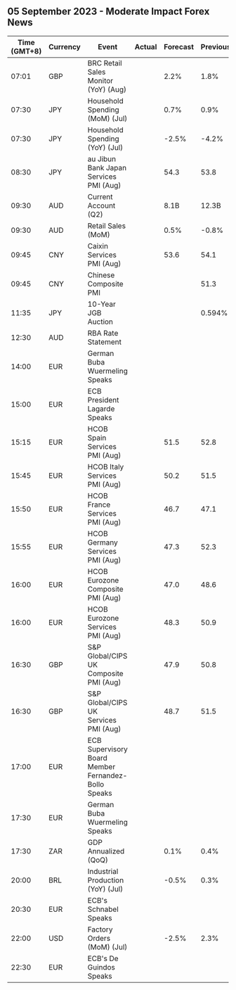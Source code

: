 ## 05 September 2023 - Moderate Impact Forex News

| Time (GMT+8) | Currency | Event | Actual | Forecast | Previous |
|------|----------|-------|--------|----------|----------|
| 07:01 | GBP | BRC Retail Sales Monitor (YoY) (Aug) |  | 2.2% | 1.8% |
| 07:30 | JPY | Household Spending (MoM) (Jul) |  | 0.7% | 0.9% |
| 07:30 | JPY | Household Spending (YoY) (Jul) |  | -2.5% | -4.2% |
| 08:30 | JPY | au Jibun Bank Japan Services PMI (Aug) |  | 54.3 | 53.8 |
| 09:30 | AUD | Current Account (Q2) |  | 8.1B | 12.3B |
| 09:30 | AUD | Retail Sales (MoM) |  | 0.5% | -0.8% |
| 09:45 | CNY | Caixin Services PMI (Aug) |  | 53.6 | 54.1 |
| 09:45 | CNY | Chinese Composite PMI |  |  | 51.3 |
| 11:35 | JPY | 10-Year JGB Auction |  |  | 0.594% |
| 12:30 | AUD | RBA Rate Statement |  |  |  |
| 14:00 | EUR | German Buba Wuermeling Speaks |  |  |  |
| 15:00 | EUR | ECB President Lagarde Speaks |  |  |  |
| 15:15 | EUR | HCOB Spain Services PMI (Aug) |  | 51.5 | 52.8 |
| 15:45 | EUR | HCOB Italy Services PMI (Aug) |  | 50.2 | 51.5 |
| 15:50 | EUR | HCOB France Services PMI (Aug) |  | 46.7 | 47.1 |
| 15:55 | EUR | HCOB Germany Services PMI (Aug) |  | 47.3 | 52.3 |
| 16:00 | EUR | HCOB Eurozone Composite PMI (Aug) |  | 47.0 | 48.6 |
| 16:00 | EUR | HCOB Eurozone Services PMI (Aug) |  | 48.3 | 50.9 |
| 16:30 | GBP | S&P Global/CIPS UK Composite PMI (Aug) |  | 47.9 | 50.8 |
| 16:30 | GBP | S&P Global/CIPS UK Services PMI (Aug) |  | 48.7 | 51.5 |
| 17:00 | EUR | ECB Supervisory Board Member Fernandez-Bollo Speaks |  |  |  |
| 17:30 | EUR | German Buba Wuermeling Speaks |  |  |  |
| 17:30 | ZAR | GDP Annualized (QoQ) |  | 0.1% | 0.4% |
| 20:00 | BRL | Industrial Production (YoY) (Jul) |  | -0.5% | 0.3% |
| 20:30 | EUR | ECB's Schnabel Speaks |  |  |  |
| 22:00 | USD | Factory Orders (MoM) (Jul) |  | -2.5% | 2.3% |
| 22:30 | EUR | ECB's De Guindos Speaks |  |  |  |
